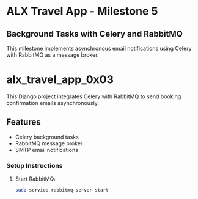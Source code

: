 # ALX Travel App - Milestone 5

## Background Tasks with Celery and RabbitMQ

This milestone implements asynchronous email notifications using Celery with RabbitMQ as a message broker.

# alx_travel_app_0x03

This Django project integrates Celery with RabbitMQ to send booking confirmation emails asynchronously.

## Features
- Celery background tasks
- RabbitMQ message broker
- SMTP email notifications


### Setup Instructions

1. Start RabbitMQ:
   ```bash
   sudo service rabbitmq-server start


